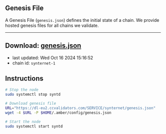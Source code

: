## Genesis File
A Genesis File (`genesis.json`) defines the initial state of a chain. We provide hosted genesis files for all chains we validate.

---
**Download: [genesis.json](https://dl-eu2.ccvalidators.com/SERVICE/synternet/genesis.json)**
---

- last updated: Wed Oct 16 2024 15:16:52
- chain id: `synternet-1`

## Instructions
```sh
# Stop the node
sudo systemctl stop syntd

# Download genesis file
URL="https://dl-eu2.ccvalidators.com/SERVICE/synternet/genesis.json"
wget -4 $URL -P $HOME/.amber/config/genesis.json

# Start the node
sudo systemctl start syntd
```
